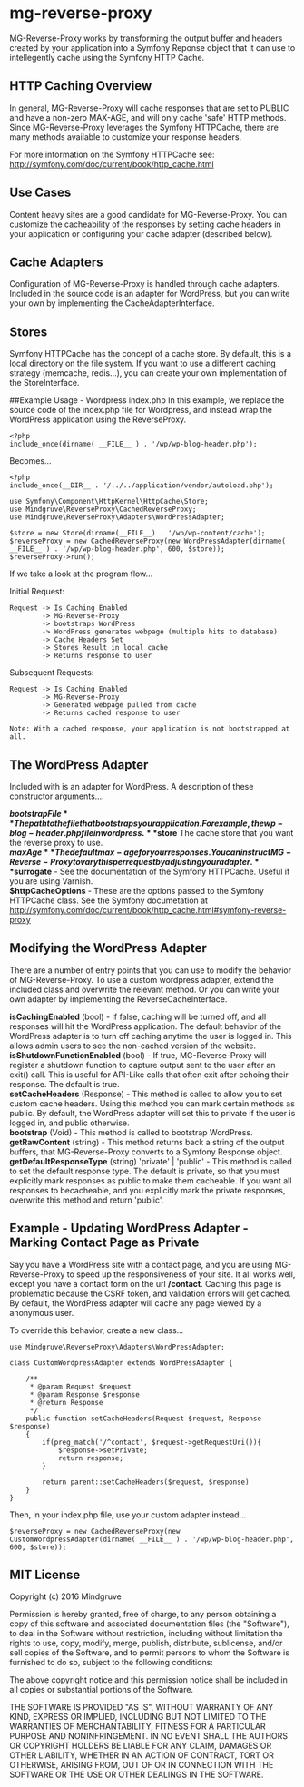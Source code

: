 # mg-reverse-proxy

MG-Reverse-Proxy works by transforming the output buffer and headers created by your application into a Symfony Reponse object that it can use to intellegently cache using the Symfony HTTP Cache.  

## HTTP Caching Overview
In general, MG-Reverse-Proxy will cache responses that are set to PUBLIC and have a non-zero MAX-AGE, and will only cache 'safe' HTTP methods.  Since MG-Reverse-Proxy leverages the Symfony HTTPCache, there are many methods available to customize your response headers.

For more information on the Symfony HTTPCache see: http://symfony.com/doc/current/book/http_cache.html

## Use Cases
Content heavy sites are a good candidate for MG-Reverse-Proxy.  You can customize the cacheability
of the responses by setting cache headers in your application or configuring your cache adapter (described below).

## Cache Adapters
Configuration of MG-Reverse-Proxy is handled through cache adapters.  Included in the source code is an adapter for WordPress, but you can write your own by implementing the CacheAdapterInterface.

## Stores
Symfony HTTPCache has the concept of a cache store.  By default, this is a local directory on the file system.
If you want to use a different caching strategy (memcache, redis...), you can create your own implementation of the StoreInterface.

##Example Usage - Wordpress index.php
In this example, we replace the source code of the index.php file for Wordpress, and instead wrap the WordPress application using the ReverseProxy.

    <?php
    include_once(dirname( __FILE__ ) . '/wp/wp-blog-header.php');

Becomes...

    <?php 
    include_once(__DIR__ . '/../../application/vendor/autoload.php');

    use Symfony\Component\HttpKernel\HttpCache\Store;
    use Mindgruve\ReverseProxy\CachedReverseProxy;
    use Mindgruve\ReverseProxy\Adapters\WordPressAdapter;

    $store = new Store(dirname(__FILE__) . '/wp/wp-content/cache');
    $reverseProxy = new CachedReverseProxy(new WordPressAdapter(dirname( __FILE__ ) . '/wp/wp-blog-header.php', 600, $store));
    $reverseProxy->run();

If we take a look at the program flow...

Initial Request:

    Request -> Is Caching Enabled 
            -> MG-Reverse-Proxy 
            -> bootstraps WordPress 
            -> WordPress generates webpage (multiple hits to database)
            -> Cache Headers Set 
            -> Stores Result in local cache 
            -> Returns response to user

Subsequent Requests:

    Request -> Is Caching Enabled 
            -> MG-Reverse-Proxy 
            -> Generated webpage pulled from cache
            -> Returns cached response to user
            
    Note: With a cached response, your application is not bootstrapped at all.
      
## The WordPress Adapter
Included with is an adapter for WordPress.  A description of these constructor arguments....

**$bootstrapFile** The path to the file that bootstraps your application.  For example, the wp-blog-header.php file in wordpress.   
**$store** The cache store that you want the reverse proxy to use.   
**$maxAge** The default max-age for your responses.  You can instruct MG-Reverse-Proxy to vary this per request by adjusting your adapter.   
**$surrogate** - See the documentation of the Symfony HTTPCache.  Useful if you are using Varnish.   
**$httpCacheOptions** - These are the options passed to the Symfony HTTPCache class.  See the Symfony documetation at http://symfony.com/doc/current/book/http_cache.html#symfony-reverse-proxy   

## Modifying the WordPress Adapter
There are a number of entry points that you can use to modify the behavior of MG-Reverse-Proxy.  To use a custom wordpress adapter, extend the included class and overwrite the relevant method.  Or you can write your own adapter by implementing the ReverseCacheInterface.

**isCachingEnabled** (bool) - If false, caching will be turned off, and all responses will hit the WordPress application.  The default behavior of the WordPress adapter is to turn off caching anytime the user is logged in.  This allows admin users to see the non-cached version of the website.   
**isShutdownFunctionEnabled** (bool) - If true, MG-Reverse-Proxy will register a shutdown function to capture output sent to the user after an exit() call.  This is useful for API-Like calls that often exit after echoing their response.  The default is true.     
**setCacheHeaders** (Response) - This method is called to allow you to set custom cache headers.  Using this method you can mark certain methods as public.  By default, the WordPress adapter will set this to private if the user is logged in, and public otherwise.   
**bootstrap** (Void) - This method is called to bootstrap WordPress.    
**getRawContent** (string) - This method returns back a string of the output buffers, that MG-Reverse-Proxy converts to a Symfony Response object.    
**getDefaultResponseType** (string) 'private' | 'public' - This method is called to set the default response type.  The default is private, so that you must explicitly mark responses as public to make them cacheable.  If you want all responses to becacheable, and you explicitly mark the private responses, overwrite this method and return 'public'.    

## Example - Updating WordPress Adapter - Marking Contact Page as Private
Say you have a WordPress site with a contact page, and you are using MG-Reverse-Proxy to speed up the responsiveness of your site.  It all works well, except you have a contact form on the url **/contact**.   Caching this page is problematic because the CSRF token, and validation errors will get cached.  By default, the WordPress adapter will cache any page viewed by a anonymous user.  

To override this behavior, create a new class...

    use Mindgruve\ReverseProxy\Adapters\WordPressAdapter;
    
    class CustomWordpressAdapter extends WordPressAdapter {
    
        /**
         * @param Request $request
         * @param Response $response
         * @return Response
         */
        public function setCacheHeaders(Request $request, Response $response)
        {
            if(preg_match('/^contact', $request->getRequestUri()){
                $response->setPrivate;
                return response;
            }
        
            return parent::setCacheHeaders($request, $response)
        }
    }

Then, in your index.php file, use your custom adapter instead...

    $reverseProxy = new CachedReverseProxy(new CustomWordpressAdapter(dirname( __FILE__ ) . '/wp/wp-blog-header.php', 600, $store));

## MIT License
Copyright (c) 2016 Mindgruve

Permission is hereby granted, free of charge, to any person obtaining a copy of this software and associated documentation files (the "Software"), to deal in the Software without restriction, including without limitation the rights to use, copy, modify, merge, publish, distribute, sublicense, and/or sell copies of the Software, and to permit persons to whom the Software is furnished to do so, subject to the following conditions:

The above copyright notice and this permission notice shall be included in all copies or substantial portions of the Software.

THE SOFTWARE IS PROVIDED "AS IS", WITHOUT WARRANTY OF ANY KIND, EXPRESS OR IMPLIED, INCLUDING BUT NOT LIMITED TO THE WARRANTIES OF MERCHANTABILITY, FITNESS FOR A PARTICULAR PURPOSE AND NONINFRINGEMENT. IN NO EVENT SHALL THE AUTHORS OR COPYRIGHT HOLDERS BE LIABLE FOR ANY CLAIM, DAMAGES OR OTHER LIABILITY, WHETHER IN AN ACTION OF CONTRACT, TORT OR OTHERWISE, ARISING FROM, OUT OF OR IN CONNECTION WITH THE SOFTWARE OR THE USE OR OTHER DEALINGS IN THE SOFTWARE.
